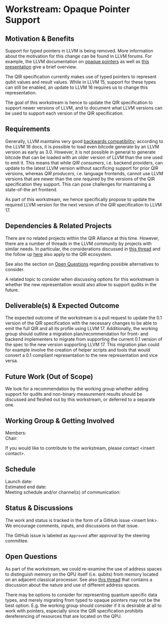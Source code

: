 # Workstream: Opaque Pointer Support

## Motivation & Benefits

Support for typed pointers in LLVM is being removed. More information about the
motivation for this change can be found in LLVM forums. For example, the LLVM
documentation on [opaque pointers](https://llvm.org/docs/OpaquePointers.html) as
well as [this
presentation](https://llvm.org/devmtg/2022-04-03/slides/keynote.Opaque.Pointers.Are.Coming.pdf)
give a brief overview.

The QIR specification currently makes use of typed pointers to represent qubit
values and result values. While in LLVM 15, support for these types can still be
enabled, an update to LLVM 16 requires us to change this representation.

The goal of this workstream is hence to update the QIR specification to support
newer versions of LLVM, and to document what LLVM versions can be used to
support each version of the QIR specification.

## Requirements

Generally, LLVM maintains very good [backwards
compatibility](https://llvm.org/docs/DeveloperPolicy.html#ir-backwards-compatibility);
according to the LLVM 18 docs, it is possible to load even bitcode generate by
an LLVM version as early as 3.0. However, it is not possible in general to
generate bitcode that can be loaded with an older version of LLVM than the one
used to emit it. This means that while *QIR consumers*, i.e. backend providers,
can update to the latest LLVM version without sacrificing support for prior QIR
versions, whereas *QIR producers*, i.e. language frontends, cannot use LLVM
versions that are newer than the one required by the versions of the QIR
specification they support. This can pose challenges for maintaining a
state-of-the art frontend.

As part of this workstream, we hence specifically propose to update the required
LLVM version for the next version of the QIR specification to LLVM 17.

## Dependencies & Related Projects

There are no related projects within the QIR Alliance at this time. However,
there are a number of threads in the LLVM community by projects with similar
needs. In particular, the considerations discussed in [this
thread](https://discourse.llvm.org/t/rfc-better-support-for-typed-pointers-in-an-opaque-pointer-world/63339)
and the follow up
[here](https://discourse.llvm.org/t/rfc-adding-opaque-types-to-llvm-ir/65326)
also apply to the QIR ecosystem.

See also the section on [Open Questions](#open-questions) regarding possible
alternatives to consider.

A related topic to consider when discussing options for this workstream is
whether the new representation would also allow to support qudits in the future.

## Deliverable(s) & Expected Outcome

The expected outcome of the workstream is a pull request to update the 0.1
version of the QIR specification with the necessary changes to be able to emit
the full QIR and all its profile using LLVM 17.
Additionally, the working group should outline a migration plan/recommendation 
for front- and backend implementers to migrate from supporting the current 0.1 version 
of the spec to the new version supporting LLVM 17. This migration plan could for
example involve the creation of helper scripts and tools that would convert a 
0.1 compliant representation to the new representation and vice versa.

## Future Work (Out of Scope)

We look for a recommendation by the working group whether 
adding support for qudits and non-binary measurement results should 
be discussed and fleshed out by this workstream, or deferred to a separate one.

## Working Group & Getting Involved

Members: <br/>
Chair:

If you would like to contribute to the workstream, please contact \<insert
contact\>.

## Schedule

Launch date: <br/>
Estimated end date: <br/>
Meeting schedule and/or channel(s) of communication:

## Status & Discussions

The work and status is tracked in the form of a GitHub issue \<insert link\>.
<br/>
We encourage comments, inputs, and discussions on that issue.

The GitHub issue is labeled as `Approved` after approval by the steering
committee.

## Open Questions

As part of the workstream, we could re-examine the use of address spaces to
distinguish memory on the QPU itself (i.e. qubits) from memory located on an
adjacent classical processor. See also [this
thread](https://discourse.llvm.org/t/casting-between-address-spaces-and-address-space-semantics/10920/16)
that contains a discussion about the nature and use of different address spaces.

There may be options to consider for representing quantum specific data types,
and merely migrating from typed to opaque pointers may not be the best option.
E.g. the working group should consider if it is desirable at all to work with
pointers, especially since the QIR specification prohibits dereferencing of
resources that are located on the QPU.
